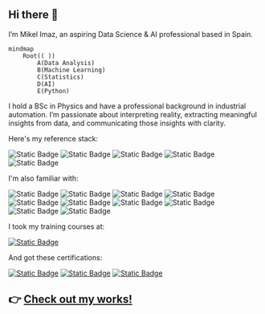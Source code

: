 ## Hi there 👋
I’m Mikel Imaz, an aspiring Data Science & AI professional based in Spain.

```mermaid
mindmap
    Root(( ))
        A(Data Analysis)
        B(Machine Learning)
        C(Statistics)
        D(AI)
        E(Python)
```

I hold a BSc in Physics and have a professional background in industrial automation. I’m passionate about interpreting reality, extracting meaningful insights from data, and communicating those insights with clarity.

Here's my reference stack:

![Static Badge](https://img.shields.io/badge/Python-_-%233776AB?logo=python&logoColor=white)
![Static Badge](https://img.shields.io/badge/Jupyter-_-%23F37626?logo=jupyter&logoColor=white)
![Static Badge](https://img.shields.io/badge/Numpy-_-%23013243?logo=numpy&logoColor=white)
![Static Badge](https://img.shields.io/badge/Pandas-_-%23150458?logo=pandas&logoColor=white)
![Static Badge](https://img.shields.io/badge/Scikit--learn-_-%23F7931E?logo=scikitlearn&logoColor=white)

I'm also familiar with:

![Static Badge](https://img.shields.io/badge/SciPy-_-%238CAAE6?logo=scipy&logoColor=white)
![Static Badge](https://img.shields.io/badge/PyTorch-_-%23EE4C2C?logo=pytorch&logoColor=white)
![Static Badge](https://img.shields.io/badge/Pytest-_-%230A9EDC?logo=pytest&logoColor=white)
![Static Badge](https://img.shields.io/badge/PostgreSQL-_-%234169E1?logo=postgresql&logoColor=white)
![Static Badge](https://img.shields.io/badge/Git-_-%23F05032?logo=git&logoColor=white)
![Static Badge](https://img.shields.io/badge/Docker-_-%232496ED?logo=docker&logoColor=white)
![Static Badge](https://img.shields.io/badge/OpenAI-_-%23412991?logo=openai&logoColor=white)
![Static Badge](https://img.shields.io/badge/LangChain-_-%231C3C3C?logo=langchain&logoColor=white)
![Static Badge](https://img.shields.io/badge/HuggingFace-_-%23FFD21E?logo=huggingface&logoColor=white)
![Static Badge](https://img.shields.io/badge/Gradio-_-%23F97316?logo=gradio&logoColor=white)

I took my training courses at:

[![Static Badge](https://img.shields.io/badge/DataCamp-%2303EF62?style=plastic&logo=datacamp&logoColor=black&labelColor=%2303EF62)](https://www.datacamp.com/portfolio/mikel-imaz "See my list of +100 courses")

And got these certifications:

[![Static Badge](https://img.shields.io/badge/_-Data%20Scientist%20Assoc.-gray?logo=datacamp&logoColor=white)](https://www.datacamp.com/certificate/DSA0010038401807 "See certificate")
[![Static Badge](https://img.shields.io/badge/_-Data%20Engineer%20Assoc.-gray?logo=datacamp&logoColor=white)](https://www.datacamp.com/certificate/DEA0019715243303 "See certificate")
[![Static Badge](https://img.shields.io/badge/_-AI%20Engineer%20for%20DS-gray?logo=datacamp&logoColor=white)](https://www.datacamp.com/certificate/AEDS0014919391728 "See certificate")


## :point_right: [Check out my works!](https://mikel-imaz.github.io/mikel-imaz/)
